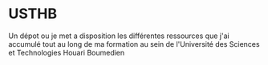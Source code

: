 # USTHB
Un dépot ou je met a disposition les différentes ressources que j'ai accumulé tout au long de ma formation au sein de l'Université des Sciences et Technologies Houari Boumedien
